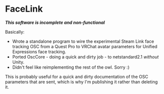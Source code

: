 # FaceLink

***This software is incomplete and non-functional***

Basically:

* Wrote a standalone program to wire the experimental Steam Link face tracking OSC from a Quest Pro to VRChat avatar parameters for Unified Expressions face tracking.
* Ported OscCore - doing a quick and dirty job - to netstandard2.1 *without* Unity.
* Didn't feel like reimplementing the rest of the owl. Sorry :)

This is probably useful for a quick and dirty documentation of the OSC parameters that are sent, which is why I'm publishing it rather than deleting it.
